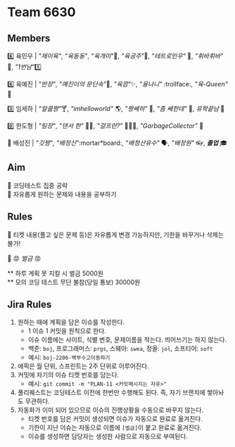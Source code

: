 # Team 6630

## Members

:six: 육민우 | _"제이육"_, _"육동동"_, _"육개미"_:ant:, _"육공주"_:princess:, _"테트로민우"_ 🧩, _"휘바휘바"_ 🙌, _"1번남"_:one:

:six: 육예진 | _"반장"_, _"예진이의 문단속"_:door:, _"육깜"_:sparkles:, _"융나니"_ :trollface:, _"육-Queen"_ 👑

:three: 임세하 | _"알콜짱"_:cocktail:, _"imhelloworld"_ 🌎, _"짱쎄하"_ 💪, _"좀 쎄한데"_ 👀, _유학끝남_ 🎉

:zero: 한도형 | _"팀장"_, _"댄서 한"_ 🕺🏻, _"걸프란?"_ 🤷🏻‍♀️, _"GarbageCollector"_ 🤖

💯 배성진 | _"깃짱"_, _"배정신"_:mortar\*board:, _"배청산유수"_ 🗣️, _"배장원"_ :eyeglasses:, **_졸업_** 🎓

## Aim

:dart: 코딩테스트 집중 공략  
:dart: 자유롭게 원하는 문제와 내용을 공부하기

## Rules

📌 티켓 내용(풀고 싶은 문제 등)은 자유롭게 변경 가능하지만, 기한을 바꾸거나 삭제는 불가!

📌 😡 _벌금_ 😡

** 하루 계획 못 지킬 시 벌금 5000원   
\*\* 모의 코딩 테스트 무단 불참(당일 통보) 30000원

## Jira Rules

1. 원하는 때에 계획을 담은 이슈를 작성한다.
   - 1 이슈 1 커밋을 원칙으로 한다.
   - 이슈 이름에는 사이트, 식별 번호, 문제이름을 적는다. 띄어쓰기는 하지 않는다.
   - 백준: `boj`, 프로그래머스: `prgs`, 스웨아: `swea`, 정올: `jol`, 소프티어: `soft`
   - 예시: `boj-2206-벽부수고이동하기`
2. 에픽은 월 단위, 스프린트는 2주 단위로 이루어진다.
3. 커밋에 자기의 이슈 티켓 번호를 담는다.
   - 예시: `git commit -m "PLAN-11 <커밋메시지는 자유>"`
4. 풀리퀘스트는 코딩테스트 이전에 한번만 수행해도 된다. 즉, 자기 브랜치에 쌓아놔도 무관하다.
5. 자동화가 이미 되어 있으므로 이슈의 진행상황을 수동으로 바꾸지 않는다.
   - 티켓 번호를 담은 커밋이 생성되면 이슈가 자동으로 완료로 옮겨진다.
   - 기한이 지난 이슈는 자동으로 이름에 `[벌금]`이 붙고 완료로 옮겨진다.
   - 이슈를 생성하면 담당자는 생성한 사람으로 자동으로 부여된다.
